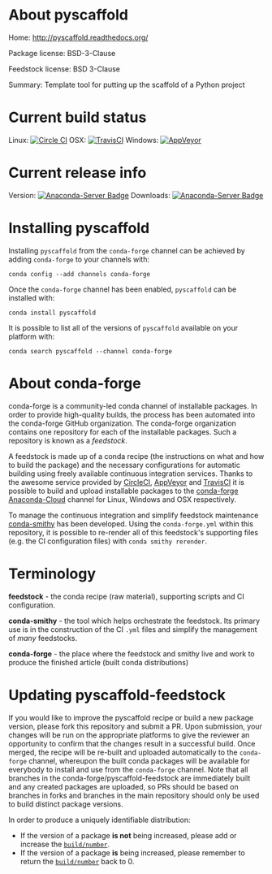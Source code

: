 About pyscaffold
================

Home: http://pyscaffold.readthedocs.org/

Package license: BSD-3-Clause

Feedstock license: BSD 3-Clause

Summary: Template tool for putting up the scaffold of a Python project



Current build status
====================

Linux: [![Circle CI](https://circleci.com/gh/conda-forge/pyscaffold-feedstock.svg?style=shield)](https://circleci.com/gh/conda-forge/pyscaffold-feedstock)
OSX: [![TravisCI](https://travis-ci.org/conda-forge/pyscaffold-feedstock.svg?branch=master)](https://travis-ci.org/conda-forge/pyscaffold-feedstock)
Windows: [![AppVeyor](https://ci.appveyor.com/api/projects/status/github/conda-forge/pyscaffold-feedstock?svg=True)](https://ci.appveyor.com/project/conda-forge/pyscaffold-feedstock/branch/master)

Current release info
====================
Version: [![Anaconda-Server Badge](https://anaconda.org/conda-forge/pyscaffold/badges/version.svg)](https://anaconda.org/conda-forge/pyscaffold)
Downloads: [![Anaconda-Server Badge](https://anaconda.org/conda-forge/pyscaffold/badges/downloads.svg)](https://anaconda.org/conda-forge/pyscaffold)

Installing pyscaffold
=====================

Installing `pyscaffold` from the `conda-forge` channel can be achieved by adding `conda-forge` to your channels with:

```
conda config --add channels conda-forge
```

Once the `conda-forge` channel has been enabled, `pyscaffold` can be installed with:

```
conda install pyscaffold
```

It is possible to list all of the versions of `pyscaffold` available on your platform with:

```
conda search pyscaffold --channel conda-forge
```


About conda-forge
=================

conda-forge is a community-led conda channel of installable packages.
In order to provide high-quality builds, the process has been automated into the
conda-forge GitHub organization. The conda-forge organization contains one repository
for each of the installable packages. Such a repository is known as a *feedstock*.

A feedstock is made up of a conda recipe (the instructions on what and how to build
the package) and the necessary configurations for automatic building using freely
available continuous integration services. Thanks to the awesome service provided by
[CircleCI](https://circleci.com/), [AppVeyor](http://www.appveyor.com/)
and [TravisCI](https://travis-ci.org/) it is possible to build and upload installable
packages to the [conda-forge](https://anaconda.org/conda-forge)
[Anaconda-Cloud](http://docs.anaconda.org/) channel for Linux, Windows and OSX respectively.

To manage the continuous integration and simplify feedstock maintenance
[conda-smithy](http://github.com/conda-forge/conda-smithy) has been developed.
Using the ``conda-forge.yml`` within this repository, it is possible to re-render all of
this feedstock's supporting files (e.g. the CI configuration files) with ``conda smithy rerender``.


Terminology
===========

**feedstock** - the conda recipe (raw material), supporting scripts and CI configuration.

**conda-smithy** - the tool which helps orchestrate the feedstock.
                   Its primary use is in the construction of the CI ``.yml`` files
                   and simplify the management of *many* feedstocks.

**conda-forge** - the place where the feedstock and smithy live and work to
                  produce the finished article (built conda distributions)


Updating pyscaffold-feedstock
=============================

If you would like to improve the pyscaffold recipe or build a new
package version, please fork this repository and submit a PR. Upon submission,
your changes will be run on the appropriate platforms to give the reviewer an
opportunity to confirm that the changes result in a successful build. Once
merged, the recipe will be re-built and uploaded automatically to the
`conda-forge` channel, whereupon the built conda packages will be available for
everybody to install and use from the `conda-forge` channel.
Note that all branches in the conda-forge/pyscaffold-feedstock are
immediately built and any created packages are uploaded, so PRs should be based
on branches in forks and branches in the main repository should only be used to
build distinct package versions.

In order to produce a uniquely identifiable distribution:
 * If the version of a package **is not** being increased, please add or increase
   the [``build/number``](http://conda.pydata.org/docs/building/meta-yaml.html#build-number-and-string).
 * If the version of a package **is** being increased, please remember to return
   the [``build/number``](http://conda.pydata.org/docs/building/meta-yaml.html#build-number-and-string)
   back to 0.
